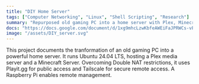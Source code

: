 ```yaml
---
title: "DIY Home Server"
tags: ["Computer Networking", "Linux", "Shell Scripting", "Research"]
summary: "Repurposed old gaming PC into a home server with Plex, Minecraft, Tailscale for secure access, and a Raspberry Pi for remote access."
docs: "https://docs.google.com/document/d/1xg9mhcLzwKbfeAWEiFaJPRWCs-vPFomKNE2vJUJYcnI/edit?tab=t.0#heading=h.avly6dtkvsp1"
image: "/assets/DIY_server.svg"
---
```


This project documents the tranformation of an old gaming PC into a powerful home server. It runs Ubuntu 24.04 LTS, hosting a Plex media server and a Minecraft Server. Overcoming Double NAT restrictions, it uses Playit.gg for public access and Tailscale for secure remote access. A Raspberry Pi enables remote management.